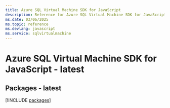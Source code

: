 ```yaml
---
title: Azure SQL Virtual Machine SDK for JavaScript
description: Reference for Azure SQL Virtual Machine SDK for JavaScript
ms.date: 03/06/2025
ms.topic: reference
ms.devlang: javascript
ms.service: sqlvirtualmachine
---
```

# Azure SQL Virtual Machine SDK for JavaScript - latest
## Packages - latest
[!INCLUDE [packages](sql-virtual-machine-index.md)]